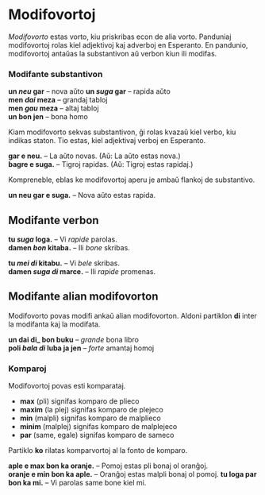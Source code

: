 # Modifovortoj

_Modifovorto_ estas vorto, kiu priskribas econ de alia vorto.
Panduniaj modifovortoj rolas kiel adjektivoj kaj adverboj en Esperanto.
En pandunio, modifovortoj antaŭas la substantivon aŭ verbon kiun ili modifas.

### Modifante substantivon

**un _neu_ gar**
– nova aŭto 
**un _suga_ gar**
– rapida aŭto  
**men _dai_ meza**
– grandaj tabloj  
**men _gau_ meza**
– altaj tabloj  
**un bon jen**
– bona homo

Kiam modifovorto sekvas substantivon, ĝi rolas kvazaŭ kiel verbo, kiu indikas staton.
Tio estas, kiel adjektivaj verboj en Esperanto.

**gar e neu.**
– La aŭto novas. (Aŭ: La aŭto estas nova.)  
**bagre e suga.**
– Tigroj rapidas. (Aŭ: Tigroj estas rapidaj.)  

Kompreneble, eblas ke modifovortoj aperu je ambaŭ flankoj de substantivo.

**un neu gar e suga.**
– Nova aŭto estas rapida.

## Modifante verbon

**tu _suga_ loga.**
– Vi _rapide_ parolas.  
**damen _bon_ kitaba.**
– Ili _bone_ skribas.

**tu _mei di_ kitabu.**
– Vi _bele_ skribas.  
**damen _suga di_ marce.**
– Ili _rapide_ promenas.


## Modifante alian modifovorton

Modifovorto povas modifi ankaŭ alian modifovorton.
Aldoni partiklon
**di**
inter la modifanta kaj la modifata.

**un dai di_ bon buku**
– _grande_ bona libro  
**poli _bala di_ luba ja jen**
– _forte_ amantaj homoj

### Komparoj

Modifovortoj povas esti komparataj.

- **max**
  (pli) signifas komparo de plieco
- **maxim**
  (la plej) signifas komparo de plejeco
- **min**
  (malpli) signifas komparo de malplieco
- **minim**
  (malplej) signifas komparo de malplejeco
- **par**
  (same, egale) signifas komparo de sameco

Partiklo **ko** rilatas komparvortoj al la fonto de komparo.

**aple e max bon ka oranje.**
– Pomoj estas pli bonaj ol oranĝoj.  
**oranje e min bon ka aple.**
– Oranĝoj estas malpli bonaj ol pomoj.
**tu loga par bon ka mi.**
– Vi parolas same bone kiel mi.

